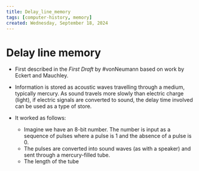 ```yaml
---
title: Delay_line_memory
tags: [computer-history, memory]
created: Wednesday, September 18, 2024
---
```


# Delay line memory

- First described in the _First Draft_ by #vonNeumann based on work by Eckert
  and Mauchley.

- Information is stored as acoustic waves travelling through a medium, typically
  mercury. As sound travels more slowly than electric charge (light), if
  electric signals are converted to sound, the delay time involved can be used
  as a type of store.

- It worked as follows:
  - Imagine we have an 8-bit number. The number is input as a sequence of pulses
    where a pulse is 1 and the absence of a pulse is 0.
  - The pulses are converted into sound waves (as with a speaker) and sent
    through a mercury-filled tube.
  - The length of the tube
